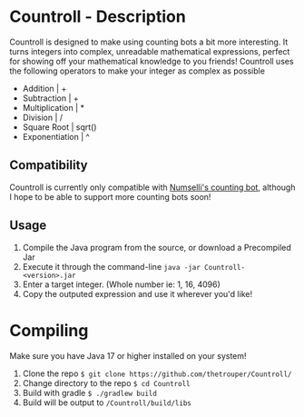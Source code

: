 
# Countroll - Description

Countroll is designed to make using counting bots a bit more interesting. It turns integers into complex, unreadable 
mathematical expressions, perfect for showing off your mathematical knowledge to you friends!
Countroll uses the following operators to make your integer as complex as possible

- Addition | +
- Subtraction | +
- Multiplication | *
- Division | /
- Square Root | sqrt()
- Exponentiation | ^

## Compatibility

Countroll is currently only compatible with [Numselli's counting bot](https://counting.numselli.xyz/), although I hope to be able to support more counting bots soon!

## Usage

1. Compile the Java program from the source, or download a Precompiled Jar
2. Execute it through the command-line `java -jar Countroll-<version>.jar`
3. Enter a target integer. (Whole number ie: 1, 16, 4096)
4. Copy the outputed expression and use it wherever you'd like!

# Compiling
Make sure you have Java 17 or higher installed on your system!
1. Clone the repo `$ git clone https://github.com/thetrouper/Countroll/`
2. Change directory to the repo `$ cd Countroll`
3. Build with gradle `$ ./gradlew build`
4. Build will be output to `/Countroll/build/libs`

